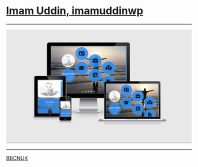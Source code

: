 <h1><a href="https://imamuddinwp.github.io/iu/">Imam Uddin, imamuddinwp</a></h1>
<hr>
<a href="https://imamuddinwp.github.io/iu/" target="_blank"> <img src="https://github.com/imamuddinwp/iu/blob/main/responsive-web-design-portfolio-imamuddinwp.png" alt="imamuddinwp" /></a>
<hr>
<a href="https://www.bbcnuk.com/">BBCNUK</a>
